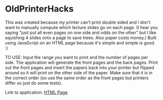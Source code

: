 # OldPrinterHacks

This was created because my printer can't print double sided and I don't want to manually compute which lecture slides go on each page. (I hear you saying "just put all even pages on one side and odds on the other" but I like squishing 4 slides onto a page to save trees. Also paper costs money.)
Built using JavaScript on an HTML page because it's simple and simple is good. :)

TO USE: Input the range you want to print and the number of pages per side. The application will generate the front pages and the back pages. Print out the front pages and insert the papers back into your printer but flipped around so it will print on the other side of the paper. Make sure that it is in the correct order (so use the same order as the front pages but printers differ so just do some tests). 

Link to application: [HTML Page](index.html)
